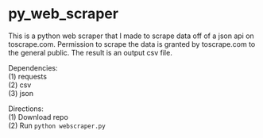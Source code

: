 # py_web_scraper

This is a python web scraper that I made to scrape data off of a json api on toscrape.com. Permission to scrape the data is granted by toscrape.com to the general public. The result is an output csv file.

Dependencies:<br/>
(1) requests<br/>
(2) csv<br/>
(3) json

Directions:<br/>
(1) Download repo<br/>
(2) Run `python webscraper.py`
